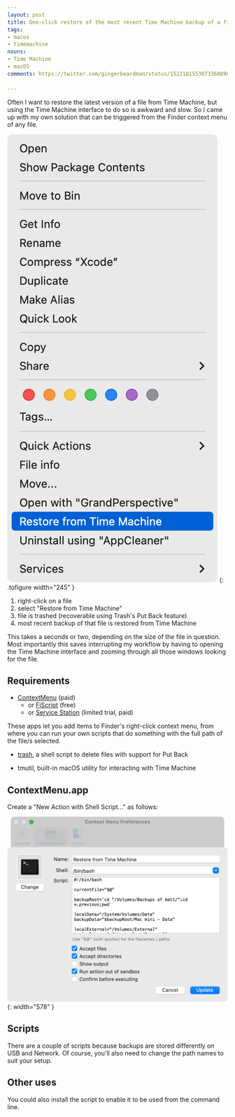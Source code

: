 ```yaml
---
layout: post
title: One-click restore of the most recent Time Machine backup of a file
tags:
- macos
- timemachine
nouns:
- Time Machine
- macOS
comments: https://twitter.com/gingerbeardman/status/1522181553073360896

---
```


Often I want to restore the latest version of a file from Time Machine, but using the Time Machine interface to do so is awkward and slow. So I came up with my own solution that can be triggered from the Finder context menu of any file.

![PNG](/images/posts/restore-time-machine-context-menu.png "Finder context menu")
{: .tofigure width="245" }

1. right-click on a file
2. select "Restore from Time Machine"
3. file is trashed (recoverable using Trash's Put Back feature)
4. most recent backup of that file is restored from Time Machine

This takes a seconds or two, depending on the size of the file in question. Most importantly this saves interrupting my workflow by having to opening the Time Machine interface and zooming through all those windows looking for the file.

## Requirements

- [ContextMenu](https://apps.apple.com/gb/app/context-menu/id1236813619?mt=12) (paid)
   - or [FiScript](https://github.com/Mortennn/FiScript) (free)
   - or [Service Station](https://apps.apple.com/gb/app/service-station/id1503136033?mt=12) (limited trial, paid)
   
These apps let you add items to Finder's right-click context menu, from where you can run your own scripts that do something with the full path of the file/s selected.

- [trash](https://github.com/morgant/tools-osx/blob/master/src/trash), a shell script to delete files with support for Put Back

- tmutil, built-in macOS utility for interacting with Time Machine

## ContextMenu.app

Create a "New Action with Shell Script..." as follows:

![PNG](/images/posts/restore-time-machine-context-menu-setup.png)
{: width="578" }

## Scripts

There are a couple of scripts because backups are stored differently on USB and Network. Of course, you'll also need to change the path names to suit your setup.

<script src="https://gist.github.com/gingerbeardman/ea0a213eb5e361ba9e7e8d004300c91b.js"></script>

## Other uses

You could also install the script to enable it to be used from the command line.